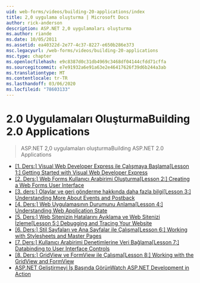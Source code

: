 ```yaml
---
uid: web-forms/videos/building-20-applications/index
title: 2,0 uygulama oluşturma | Microsoft Docs
author: rick-anderson
description: ASP.NET 2,0 uygulamaları oluşturma
ms.author: riande
ms.date: 10/05/2011
ms.assetid: ea40322d-2e77-4c37-8227-e650b286e373
msc.legacyurl: /web-forms/videos/building-20-applications
msc.type: chapter
ms.openlocfilehash: e9c8387d0c31db4969c3468df04144cfdd71cffa
ms.sourcegitcommit: e7e91932a6e91a63e2e46417626f39d6b244a3ab
ms.translationtype: MT
ms.contentlocale: tr-TR
ms.lasthandoff: 03/06/2020
ms.locfileid: "78603133"
---
```

# <a name="building-20-applications"></a><span data-ttu-id="fbf61-103">2\.0 Uygulamaları Oluşturma</span><span class="sxs-lookup"><span data-stu-id="fbf61-103">Building 2.0 Applications</span></span>

> <span data-ttu-id="fbf61-104">ASP.NET 2,0 uygulamaları oluşturma</span><span class="sxs-lookup"><span data-stu-id="fbf61-104">Building ASP.NET 2.0 Applications</span></span>

- <span data-ttu-id="fbf61-105">[[1. Ders:] Visual Web Developer Express ile Çalışmaya Başlama](lesson-1-getting-started-with-visual-web-developer-express.md)</span><span class="sxs-lookup"><span data-stu-id="fbf61-105">[[Lesson 1:] Getting Started with Visual Web Developer Express](lesson-1-getting-started-with-visual-web-developer-express.md)</span></span>
- <span data-ttu-id="fbf61-106">[[2. Ders:] Web Forms Kullanıcı Arabirimi Oluşturma](lesson-2-creating-a-web-forms-user-interface.md)</span><span class="sxs-lookup"><span data-stu-id="fbf61-106">[[Lesson 2:] Creating a Web Forms User Interface](lesson-2-creating-a-web-forms-user-interface.md)</span></span>
- <span data-ttu-id="fbf61-107">[[3. ders:] Olaylar ve geri gönderme hakkında daha fazla bilgi](lesson-3-understanding-more-about-events-and-postback.md)</span><span class="sxs-lookup"><span data-stu-id="fbf61-107">[[Lesson 3:] Understanding More About Events and Postback](lesson-3-understanding-more-about-events-and-postback.md)</span></span>
- <span data-ttu-id="fbf61-108">[[4. Ders:] Web Uygulamasının Durumunu Anlama](lesson-4-understanding-web-application-state.md)</span><span class="sxs-lookup"><span data-stu-id="fbf61-108">[[Lesson 4:] Understanding Web Application State](lesson-4-understanding-web-application-state.md)</span></span>
- <span data-ttu-id="fbf61-109">[[5. Ders:] Web Sitenizin Hatalarını Ayıklama ve Web Sitenizi İzleme](lesson-5-debugging-and-tracing-your-website.md)</span><span class="sxs-lookup"><span data-stu-id="fbf61-109">[[Lesson 5:] Debugging and Tracing Your Website](lesson-5-debugging-and-tracing-your-website.md)</span></span>
- <span data-ttu-id="fbf61-110">[[6. Ders:] Stil Sayfaları ve Ana Sayfalar ile Çalışma](lesson-6-working-with-stylesheets-and-master-pages.md)</span><span class="sxs-lookup"><span data-stu-id="fbf61-110">[[Lesson 6:] Working with Stylesheets and Master Pages](lesson-6-working-with-stylesheets-and-master-pages.md)</span></span>
- <span data-ttu-id="fbf61-111">[[7. Ders:] Kullanıcı Arabirimi Denetimlerine Veri Bağlama](lesson-7-databinding-to-user-interface-controls.md)</span><span class="sxs-lookup"><span data-stu-id="fbf61-111">[[Lesson 7:] Databinding to User Interface Controls](lesson-7-databinding-to-user-interface-controls.md)</span></span>
- <span data-ttu-id="fbf61-112">[[8. Ders:] GridView ve FormView ile Çalışma](lesson-8-working-with-the-gridview-and-formview.md)</span><span class="sxs-lookup"><span data-stu-id="fbf61-112">[[Lesson 8:] Working with the GridView and FormView](lesson-8-working-with-the-gridview-and-formview.md)</span></span>
- [<span data-ttu-id="fbf61-113">ASP.NET Geliştirmeyi İş Başında Görün</span><span class="sxs-lookup"><span data-stu-id="fbf61-113">Watch ASP.NET Development in Action</span></span>](watch-aspnet-development-in-action.md)
